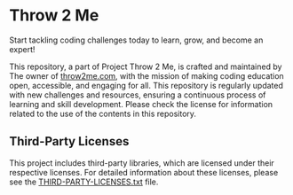 # Throw 2 Me
Start tackling coding challenges today to learn, grow, and become an expert!

This repository, a part of Project Throw 2 Me, is crafted and maintained by The owner of [throw2me.com](https://throw2me.com), with the mission of making coding education open, accessible, and engaging for all. This repository is regularly updated with new challenges and resources, ensuring a continuous process of learning and skill development. Please check the license for information related to the use of the contents in this repository.

## Third-Party Licenses

This project includes third-party libraries, which are licensed under their respective licenses. For detailed information about these licenses, please see the [THIRD-PARTY-LICENSES.txt](THIRD-PARTY-LICENSES.txt) file.
